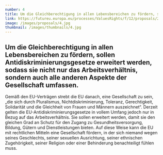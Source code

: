 ```yaml
---
number: 4
title: Um die Gleichberechtigung in allen Lebensbereichen zu fördern, sollen Antidiskriminierungsgesetze erweitert werden, sodass sie nicht nur das Arbeitsverhältnis, sondern auch alle anderen Aspekte der Gesellschaft umfassen.
link: https://futureu.europa.eu/processes/ValuesRights/f/12/proposals/248986
image: /images/proposals/4.jpg
thumbnail: /images/thumbnails/4.jpg
---
```


## Um die Gleichberechtigung in allen Lebensbereichen zu fördern, sollen __Antidiskriminierungsgesetze erweitert werden__, sodass sie nicht nur das Arbeitsverhältnis, sondern auch alle anderen Aspekte der Gesellschaft umfassen.

Gemäß den EU-Verträgen strebt die EU danach, eine Gesellschaft zu sein, „die sich durch Pluralismus, Nichtdiskriminierung, Toleranz, Gerechtigkeit, Solidarität und die Gleichheit von Frauen und Männern auszeichnet“. Derzeit gelten die EU-Antidiskriminierungsgesetze in vollem Umfang jedoch nur in Bezug auf das Arbeitsverhältnis. Sie sollen erweitert werden, damit sie den gleichen Grad an Schutz für den Zugang zu Gesundheitsversorgung, Bildung, Gütern und Dienstleistungen bieten. Auf diese Weise kann die EU mit rechtlichen Mitteln eine Gesellschaft fördern, in der sich niemand wegen seines Geschlechts, seiner sexuellen Ausrichtung, seiner ethnischen Zugehörigkeit, seiner Religion oder einer Behinderung benachteiligt fühlen muss.
